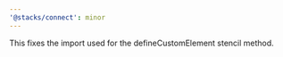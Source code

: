 ```yaml
---
'@stacks/connect': minor
---
```


This fixes the import used for the defineCustomElement stencil method.
